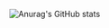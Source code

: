![Anurag's GitHub stats](https://github-readme-stats.vercel.app/api?username=manuela-alves07&show_icons=true&theme=gruvbox)
